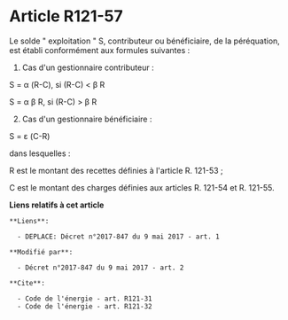 # Article R121-57

Le solde " exploitation " S, contributeur ou bénéficiaire, de la péréquation, est établi conformément aux formules
suivantes :

1. Cas d'un gestionnaire contributeur :

S = α (R-C), si (R-C) < β R

S = α β R, si (R-C) > β R

2. Cas d'un gestionnaire bénéficiaire :

S = ε (C-R)

dans lesquelles :

R est le montant des recettes définies à l'article R. 121-53 ;

C est le montant des charges définies aux articles R. 121-54 et R. 121-55.

**Liens relatifs à cet article**

	**Liens**:

	  - DEPLACE: Décret n°2017-847 du 9 mai 2017 - art. 1

	**Modifié par**:

	  - Décret n°2017-847 du 9 mai 2017 - art. 2

	**Cite**:

	  - Code de l'énergie - art. R121-31
	  - Code de l'énergie - art. R121-32
